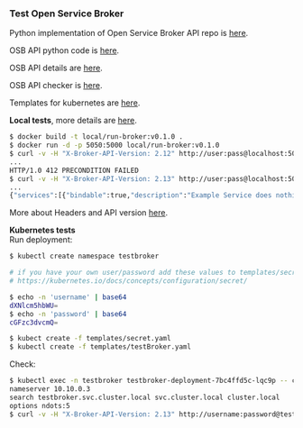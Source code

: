### Test Open Service Broker

Python implementation of Open Service Broker API repo is [here](https://github.com/eruvanos/openbrokerapi).  

OSB API python code is [here](https://pypi.org/project/openbrokerapi/).  

OSB API details are [here](http://openbrokerapi.readthedocs.io/en/latest/openbrokerapi.html). 

OSB API checker is [here](https://github.com/openservicebrokerapi/osb-checker).  

Templates for kubernetes are [here](./templates).  

**Local tests**, more details are [here](https://github.com/openservicebrokerapi/servicebroker/blob/v2.13/spec.md#request).    
```sh
$ docker build -t local/run-broker:v0.1.0 .
$ docker run -d -p 5050:5000 local/run-broker:v0.1.0
$ curl -v -H "X-Broker-API-Version: 2.12" http://user:pass@localhost:5050/v2/catalog
...
HTTP/1.0 412 PRECONDITION FAILED
$ curl -v -H "X-Broker-API-Version: 2.13" http://user:pass@localhost:5050/v2/catalog
...
{"services":[{"bindable":true,"description":"Example Service does nothing"
```
More about Headers and API version [here](https://github.com/openservicebrokerapi/servicebroker/blob/v2.13/spec.md#api-version-header).

**Kubernetes tests**  
Run deployment:  
```sh
$ kubectl create namespace testbroker

# if you have your own user/password add these values to templates/secret.yaml
# https://kubernetes.io/docs/concepts/configuration/secret/

$ echo -n 'username' | base64
dXNlcm5hbWU=
$ echo -n 'password' | base64
cGFzc3dvcmQ=

$ kubect create -f templates/secret.yaml
$ kubectl create -f templates/testBroker.yaml
```

Check:  
```sh
$ kubectl exec -n testbroker testbroker-deployment-7bc4ffd5c-lqc9p -- cat /etc/resolv.conf
nameserver 10.10.0.3
search testbroker.svc.cluster.local svc.cluster.local cluster.local
options ndots:5
$ curl -v -H "X-Broker-API-Version: 2.13" http://username:password@testbroker-service.testbroker.svc.cluster.local:5050/v2/catalog
```